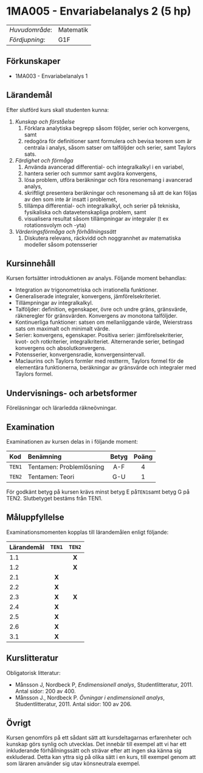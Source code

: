 # 1MA005 - Envariabelanalys 2 (5 hp)

|     |     |
| --- | --- | 
| *Huvudområde*: | Matematik | 
| *Fördjupning*: | G1F | 

## Förkunskaper

- 1MA003 - Envariabelanalys 1 

## Lärandemål

Efter slutförd kurs skall studenten kunna:

1. *Kunskap och förståelse*
    1. Förklara analytiska begrepp såsom följder, serier och konvergens, samt
    2. redogöra för definitioner samt formulera och bevisa teorem som är centrala i analys, såsom satser om talföljder och serier, samt Taylors sats. 
2. *Färdighet och förmåga*
    1. Använda avancerad differential- och integralkalkyl i en variabel, 
    2. hantera serier och summor samt avgöra konvergens, 
    3. lösa problem, utföra beräkningar och föra resonemang i avancerad analys, 
    4. skriftligt presentera beräkningar och resonemang så att de kan följas av den som inte är insatt i problemet,
    5. tillämpa differential- och integralkalkyl, och serier på tekniska, fysikaliska och datavetenskapliga problem, samt
    6. visualisera resultat såsom tillämpningar av integraler (t ex rotationsvolym och -yta)
3. *Värderingsförmåga och förhållningssätt*
    1. Diskutera relevans, räckvidd och noggrannhet av matematiska modeller såsom potensserier

## Kursinnehåll

Kursen fortsätter introduktionen av analys. Följande moment behandlas:

- Integration av trigonometriska och irrationella funktioner.
- Generaliserade integraler, konvergens, jämförelsekriteriet.
- Tillämpningar av integralkalkyl.
- Talföljder: definition, egenskaper, övre och undre gräns, gränsvärde, räkneregler för gränsvärden. Konvergens av monotona talföljder.
- Kontinuerliga funktioner: satsen om mellanliggande värde, Weierstrass sats om maximalt och minimalt värde.
- Serier: konvergens, egenskaper. Positiva serier: jämförelsekriterier, kvot- och rotkriterier, integralkriteriet. Alternerande serier, betingad konvergens och absolutkonvergens.
- Potensserier, konvergensradie, konvergensintervall.
- Maclaurins och Taylors formler med restterm, Taylors formel för de elementära funktionerna, beräkningar av gränsvärde och integraler med Taylors formel.

## Undervisnings- och arbetsformer

Föreläsningar och lärarledda räkneövningar. 

## Examination

Examinationen av kursen delas in i följande moment:

| Kod  | Benämning                 | Betyg | Poäng |  
| :--- | :------------------------ | :---: | :---: |  
|`TEN1`| Tentamen: Problemlösning  | A-F   | 4     |  
|`TEN2`| Tentamen: Teori           | G-U   | 1     |  

För godkänt betyg på kursen krävs minst betyg E på`TEN1`samt betyg G på TEN2. Slutbetyget bestäms från TEN1.

## Måluppfyllelse

Examinationsmomenten kopplas till lärandemålen enligt följande:

| Lärandemål |`TEN1` |`TEN2` |  
| :--------- | :---: | :---: |  
| 1.1        |       | **X** |  
| 1.2        |       | **X** |  
| 2.1        | **X** |       |  
| 2.2        | **X** |       |  
| 2.3        | **X** | **X** |  
| 2.4        | **X** |       |  
| 2.5        | **X** |       |  
| 2.6        | **X** |       |  
| 3.1        | **X** |       |  

## Kurslitteratur

Obligatorisk litteratur: 

- Månsson J, Nordbeck P, *Endimensionell analys*, Studentlitteratur, 2011. Antal sidor: 200 av 400.
- Månsson J., Nordbeck P. *Övningar i endimensionell analys*, Studentlitteratur, 2011. Antal sidor: 100 av 206.

## Övrigt

Kursen genomförs på ett sådant sätt att kursdeltagarnas erfarenheter och kunskap görs synlig och utvecklas. Det innebär till exempel att vi har ett inkluderande förhållningssätt och strävar efter att ingen ska känna sig exkluderad. Detta kan yttra sig på olika sätt i en kurs, till exempel genom att som läraren använder sig utav könsneutrala exempel.